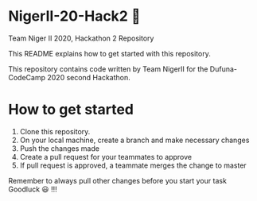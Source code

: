 # NigerII-20-Hack2 🚩
Team Niger II 2020, Hackathon 2 Repository

This README explains how to get started with this repository.

This repository contains code written by Team NigerII for the Dufuna-CodeCamp 2020 second Hackathon.

# How to get started
1. Clone this repository.
2. On your local machine, create a branch and make necessary changes
3. Push the changes made
4. Create a pull request for your teammates to approve
5. If pull request is approved, a teammate merges the change to master

Remember to always pull other changes before you start your task
Goodluck 😃 !!!
